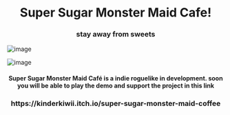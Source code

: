 <h1 align="center" color="pink"> Super Sugar Monster Maid Cafe! </h1>
</p>
<h3 align="center"> stay away from sweets </h3>

![image](https://user-images.githubusercontent.com/61572029/212350821-a99c3f4c-d817-4941-b9eb-3e683d44c455.png)

</p>

![image](https://user-images.githubusercontent.com/61572029/212353952-a0b6c66f-3fa1-44ec-8346-d9adca2f52c9.png)


<h4 align="center"> Super Sugar Monster Maid Café is a indie roguelike in development. soon you will be able to play the demo and support the project in this link </h4>

<h3 align="center"> https://kinderkiwii.itch.io/super-sugar-monster-maid-coffee <h3>
